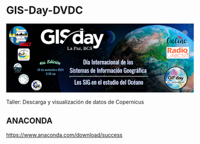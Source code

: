# GIS-Day-DVDC

![Description of the image](m-complementario/gis-day.jpg)

Taller: Descarga y visualización de datos de Copernicus

## ANACONDA
https://www.anaconda.com/download/success
